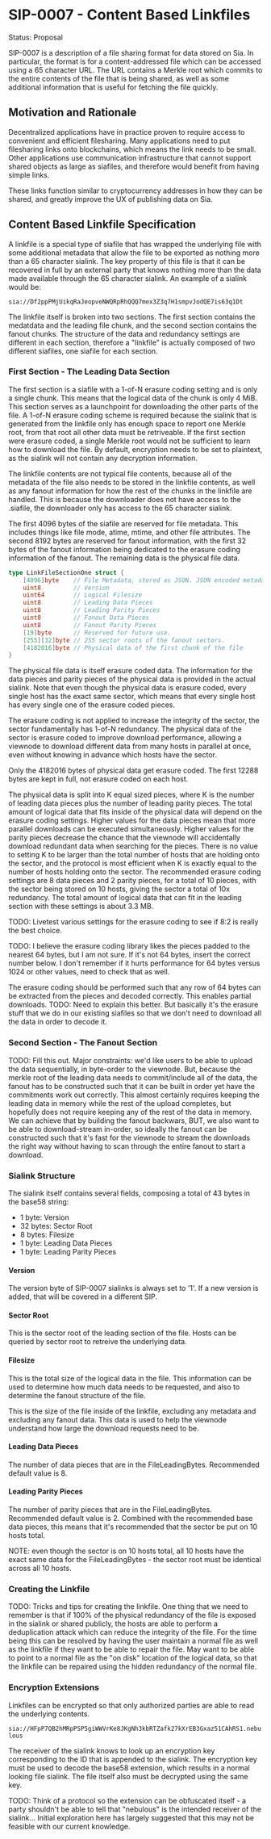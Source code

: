 # SIP-0007 - Content Based Linkfiles

Status: Proposal

SIP-0007 is a description of a file sharing format for data stored on Sia. In
particular, the format is for a content-addressed file which can be accessed
using a 65 character URL. The URL contains a Merkle root which commits to the
entire contents of the file that is being shared, as well as some additional
information that is useful for fetching the file quickly.

## Motivation and Rationale

Decentralized applications have in practice proven to require access to
convenient and efficient filesharing. Many applications need to put filesharing
links onto blockchains, which means the link needs to be small. Other
applications use communication infrastructure that cannot support shared objects
as large as siafiles, and therefore would benefit from having simple links.

These links function similar to cryptocurrency addresses in how they can be
shared, and greatly improve the UX of publishing data on Sia.

## Content Based Linkfile Specification

A linkfile is a special type of siafile that has wrapped the underlying file
with some additional metadata that allow the file to be exported as nothing more
than a 65 character sialink. The key property of this file is that it can be
recovered in full by an external party that knows nothing more than the data
made available through the 65 character sialink. An example of a sialink would
be:

`sia://Df2ppPMjUikqRaJeopveNWQRpRhQQQ7mex3Z3q7H1smpvJodQE7is63q1Dt`

The linkfile itself is broken into two sections. The first section contains the
medatdata and the leading file chunk, and the second section contains the fanout
chunks. The structure of the data and redundancy settings are different in each
section, therefore a "linkfile" is actually composed of two different siafiles,
one siafile for each section.

### First Section - The Leading Data Section

The first section is a siafile with a 1-of-N erasure coding setting and is only
a single chunk. This means that the logical data of the chunk is only 4 MiB.
This section serves as a launchpoint for downloading the other parts of the
file. A 1-of-N erasure coding scheme is required because the sialink that is
generated from the linkfile only has enough space to report one Merkle root,
from that root all other data must be retriveable. If the first section were
erasure coded, a single Merkle root would not be sufficient to learn how to
download the file. By default, encryption needs to be set to plaintext, as the
sialink will not contain any decryption information.

The linkfile contents are not typical file contents, because all of the metadata
of the file also needs to be stored in the linkfile contents, as well as any
fanout information for how the rest of the chunks in the linkfile are handled.
This is because the downloader does not have access to the .siafile, the
downloader only has access to the 65 character sialink.

The first 4096 bytes of the siafile are reserved for file metadata. This
includes things like file mode, atime, mtime, and other file attributes. The
second 8192 bytes are reserved for fanout information, with the first 32 bytes
of the fanout information being dedicated to the erasure coding information of
the fanout. The remaining data is the physical file data.

```go
type LinkFileSectionOne struct {
	[4096]byte    // File Metadata, stored as JSON. JSON encoded metadata must not exceed 4096 bytes
	uint8         // Version
	uint64        // Logical Filesize
	uint8         // Leading Data Pieces
	uint8         // Leading Parity Pieces
	uint8         // Fanout Data Pieces
	uint8         // Fanout Parity Pieces
	[19]byte      // Reserved for future use.
	[255][32]byte // 255 sector roots of the fanout sectors.
	[4182016]byte // Physical data of the first chunk of the file
}
```

The physical file data is itself erasure coded data. The information for the
data pieces and parity pieces of the physical data is provided in the actual
sialink. Note that even though the physical data is erasure coded, every single
host has the exact same sector, which means that every single host has every
single one of the erasure coded pieces.

The erasure coding is not applied to increase the integrity of the sector, the
sector fundamentally has 1-of-N redundancy. The physical data of the sector is
erasure coded to improve download performance, allowing a viewnode to download
different data from many hosts in parallel at once, even without knowing in
advance which hosts have the sector.

Only the 4182016 bytes of physical data get erasure coded. The first 12288 bytes
are kept in full, not erasure coded on each host.

The physical data is split into K equal sized pieces, where K is the number of
leading data pieces plus the number of leading parity pieces. The total amount
of logical data that fits inside of the physical data will depend on the erasure
coding settings. Higher values for the data pieces mean that more parallel
downloads can be executed simultaneously. Higher values for the parity pieces
decrease the chance that the viewnode will accidentally download redundant data
when searching for the pieces. There is no value to setting K to be larger than
the total number of hosts that are holding onto the sector, and the protocol is
most efficient when K is exactly equal to the number of hosts holding onto the
sector. The recommended erasure coding settings are 8 data pieces and 2 parity
pieces, for a total of 10 pieces, with the sector being stored on 10 hosts,
giving the sector a total of 10x redundancy. The total amount of logical data
that can fit in the leading section with these settings is about 3.3 MB.

TODO: Livetest various settings for the erasure coding to see if 8:2 is really
the best choice.

TODO: I believe the erasure coding library likes the pieces padded to the
nearest 64 bytes, but I am not sure. If it's not 64 bytes, insert the correct
number below. I don't remember if it hurts performance for 64 bytes versus 1024
or other values, need to check that as well.

The erasure coding should be performed such that any row of 64 bytes can be
extracted from the pieces and decoded correctly. This enables partial downloads.
TODO: Need to explain this better. But basically it's the erasure stuff that we
do in our existing siafiles so that we don't need to download all the data in
order to decode it.

### Second Section - The Fanout Section

TODO: Fill this out. Major constraints: we'd like users to be able to upload the
data sequentially, in byte-order to the viewnode. But, because the merkle root
of the leading data needs to commit/include all of the data, the fanout has to
be constructed such that it can be built in order yet have the commitments work
out correctly. This almost certainly requires keeping the leading data in memory
while the rest of the upload completes, but hopefully does not require keeping
any of the rest of the data in memory. We can achieve that by building the
fanout backwars, BUT, we also want to be able to download-stream in-order, so
ideally the fanout can be constructed such that it's fast for the viewnode to
stream the downloads the right way without having to scan through the entire
fanout to start a download.

### Sialink Structure

The sialink itself contains several fields, composing a total of 43 bytes in the
base58 string:

+ 1  byte:  Version
+ 32 bytes: Sector Root
+ 8  bytes: Filesize
+ 1  byte:  Leading Data Pieces
+ 1  byte:  Leading Parity Pieces

#### Version

The version byte of SIP-0007 sialinks is always set to '1'. If a new version is
added, that will be covered in a different SIP.

#### Sector Root

This is the sector root of the leading section of the file. Hosts can be queried
by sector root to retreive the underlying data.

#### Filesize

This is the total size of the logical data in the file. This information can be
used to determine how much data needs to be requested, and also to determine the
fanout structure of the file.

This is the size of the file inside of the linkfile, excluding any metadata and
excluding any fanout data. This data is used to help the viewnode understand how
large the download requests need to be.

#### Leading Data Pieces

The number of data pieces that are in the FileLeadingBytes. Recommended default
value is 8.

#### Leading Parity Pieces

The number of parity pieces that are in the FileLeadingBytes. Recommended
default value is 2. Combined with the recommended base data pieces, this means
that it's recommended that the sector be put on 10 hosts total.

NOTE: even though the sector is on 10 hosts total, all 10 hosts have the exact
same data for the FileLeadingBytes - the sector root must be identical across
all 10 hosts.

### Creating the Linkfile

TODO: Tricks and tips for creating the linkfile. One thing that we need to
remember is that if 100% of the physical redundancy of the file is exposed in
the sialink or shared publicly, the hosts are able to perform a deduplication
attack which can reduce the integrity of the file. For the time being this can
be resolved by having the user maintain a normal file as well as the linkfile if
they want to be able to repair the file. May want to be able to point to a
normal file as the "on disk" location of the logical data, so that the linkfile
can be repaired using the hidden redundancy of the normal file.

### Encryption Extensions

Linkfiles can be encrypted so that only authorized parties are able to read the
underlying contents.

`sia://HFpP7QB2hMRpPSP5giWWVrKe8JKgNh3kbRTZafk27kXrEB3Gxaz51CAhRS1.nebulous`

The receiver of the sialink knows to look up an encryption key corresponding to
the ID that is appended to the sialink. The encryption key must be used to
decode the base58 extension, which results in a normal looking file sialink. The
file itself also must be decrypted using the same key.

TODO: Think of a protocol so the extension can be obfuscated itself - a party
shouldn't be able to tell that "nebulous" is the intended receiver of the
sialink... Initial exploration here has largely suggested that this may not be
feasible with our current knowledge.
